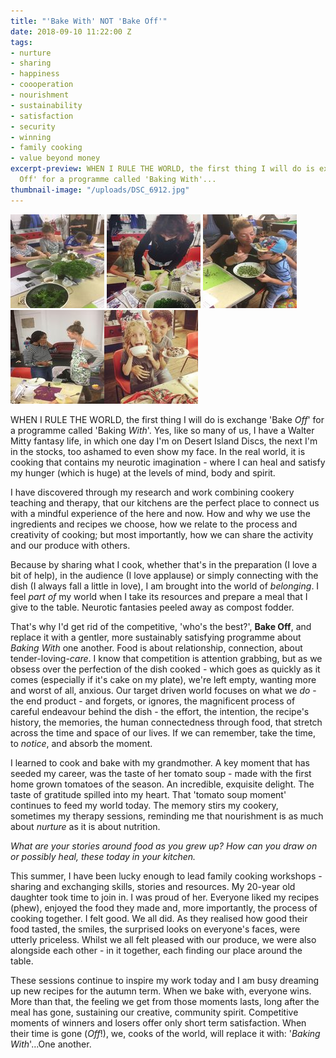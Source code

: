```yaml
---
title: "'Bake With' NOT 'Bake Off'"
date: 2018-09-10 11:22:00 Z
tags:
- nurture
- sharing
- happiness
- coooperation
- nourishment
- sustainability
- satisfaction
- security
- winning
- family cooking
- value beyond money
excerpt-preview: WHEN I RULE THE WORLD, the first thing I will do is exchange 'Bake
  Off' for a programme called 'Baking With'...
thumbnail-image: "/uploads/DSC_6912.jpg"
---
```


![IMG_0879 (1).jpeg](/uploads/IMG_0879%20(1).jpeg) ![IMG_0913.jpeg](/uploads/IMG_0913.jpeg)    ![IMG_0896 (1).jpeg](/uploads/IMG_0896%20(1).jpeg)    ![IMG_0901.jpeg](/uploads/IMG_0901.jpeg)![IMG_0831.jpeg](/uploads/IMG_0831.jpeg)
 
WHEN I RULE THE WORLD, the first thing I will do is exchange 'Bake *Off*' for a programme called 'Baking *With*'.  Yes, like so many of us, I have a Walter Mitty fantasy life, in which one day I'm on Desert Island Discs, the next I'm in the stocks, too ashamed to even show my face.  In the real world, it is cooking that contains my neurotic imagination - where I can heal and satisfy my hunger (which is huge) at the levels of mind, body and spirit. 

I have discovered through my research and work combining cookery teaching and therapy, that our kitchens are the perfect place to connect us with a mindful experience of the here and now.  How and why we use the ingredients and recipes we choose, how we relate to the process and creativity of cooking; but most importantly, how we can share the activity and our produce with others. 

Because by sharing what I cook, whether that's in the preparation (I love a bit of help), in the audience (I love applause) or simply connecting with the dish (I always fall a little in love), I am brought into the world of *belonging*. I feel *part of* my world when I take its resources and prepare a meal that I give to the table. Neurotic fantasies peeled away as compost fodder.

That's why I'd get rid of the competitive, 'who's the best?', **Bake Off**, and replace it with a gentler, more sustainably satisfying programme about *Baking With* one another.  Food is about relationship, connection, about tender-loving-*care*. I know that competition is attention grabbing, but as we obsess over the perfection of the dish cooked - which goes as quickly as it comes (especially if it's cake on my plate), we're left empty, wanting more and worst of all, anxious. Our target driven world focuses on what we *do* - the end product - and forgets, or ignores, the magnificent process of careful endeavour behind the dish - the effort, the intention, the recipe's history, the memories, the human connectedness through food, that stretch across the time and space of our lives.  If we can remember, take the time, to *notice*, and absorb the moment.

I learned to cook and bake with my grandmother. A key moment that has seeded my career, was the taste of her tomato soup - made with the first home grown tomatoes of the season. An incredible, exquisite delight. The taste of gratitude spilled into my heart. That 'tomato soup moment' continues to feed my world today.  The memory stirs my cookery, sometimes my therapy sessions, reminding me that nourishment is as much about *nurture* as it is about nutrition.

*What are your stories around food as you grew up? How can you draw on or possibly heal, these today in your kitchen.*

This summer, I have been lucky enough to lead family cooking workshops -sharing and exchanging skills, stories and resources. My 20-year old daughter took time to join in. I was proud of her.  Everyone liked my recipes (phew), enjoyed the food they made and, more importantly, the process of cooking together. I felt good.  We all did. As they realised how good their food tasted, the smiles, the surprised looks on everyone's faces, were utterly priceless.  Whilst we all felt pleased with our produce, we were also alongside each other - in it together, each finding our place around the table.  

These sessions continue to inspire my work today and I am busy dreaming up new recipes for the autumn term. When we bake with, everyone wins.  More than that, the feeling we get from those moments lasts, long after the meal has gone, sustaining our creative, community spirit.  Competitive moments of winners and losers offer only short term satisfaction.  When their time is gone (*Off*!), we, cooks of the world, will replace it with: '*Baking With*'...One another.

                                